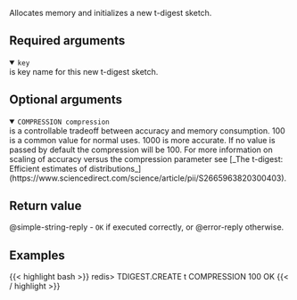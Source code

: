 Allocates memory and initializes a new t-digest sketch.

## Required arguments

<details open><summary><code>key</code></summary> 
is key name for this new t-digest sketch.
</details>

## Optional arguments

<details open><summary><code>COMPRESSION compression</code></summary> 
is a controllable tradeoff between accuracy and memory consumption. 100 is a common value for normal uses. 1000 is more accurate. If no value is passed by default the compression will be 100. For more information on scaling of accuracy versus the compression parameter see [_The t-digest: Efficient estimates of distributions_](https://www.sciencedirect.com/science/article/pii/S2665963820300403).
</details>
  
## Return value

@simple-string-reply - `OK` if executed correctly, or @error-reply otherwise.

## Examples

{{< highlight bash >}}
redis> TDIGEST.CREATE t COMPRESSION 100
OK
{{< / highlight >}}
